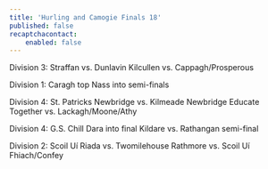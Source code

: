 ```yaml
---
title: 'Hurling and Camogie Finals 18'
published: false
recaptchacontact:
    enabled: false
---
```


Division 3:
Straffan vs. Dunlavin
Kilcullen vs. Cappagh/Prosperous

Division 1:
Caragh top Nass into semi-finals

Division 4:
St. Patricks Newbridge vs. Kilmeade
Newbridge Educate Together vs. Lackagh/Moone/Athy

Division 4: G.S. Chill Dara into final
Kildare vs. Rathangan semi-final

Division 2: Scoil Uí Riada vs. Twomilehouse
                  Rathmore vs. Scoil Uí Fhiach/Confey

